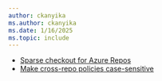```yaml
---
author: ckanyika
ms.author: ckanyika
ms.date: 1/16/2025
ms.topic: include
---
```


- [Sparse checkout for Azure Repos](#sparse-checkout-for-azure-repos)
- [Make cross-repo policies case-sensitive](#make-cross-repo-policies-case-sensitive)